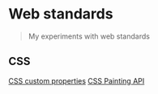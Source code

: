 # Web standards

> My experiments with web standards

## CSS

[CSS custom properties](/css/css-custom-properties)
[CSS Painting API](/css/css-painting-api)
